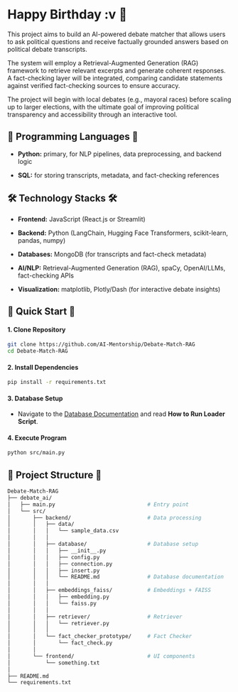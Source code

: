 # **Happy Birthday :v 🫶**

This project aims to build an AI-powered debate matcher that allows users to ask political questions and receive factually grounded answers based on political debate transcripts.

The system will employ a Retrieval-Augmented Generation (RAG) framework to retrieve relevant excerpts and generate coherent responses. A fact-checking layer will be integrated, comparing candidate statements against verified fact-checking sources to ensure accuracy.

The project will begin with local debates (e.g., mayoral races) before scaling up to larger elections, with the ultimate goal of improving political transparency and accessibility through an interactive tool.

## **🐍 Programming Languages 🐍**

- **Python:** primary, for NLP pipelines, data preprocessing, and backend logic

- **SQL:** for storing transcripts, metadata, and fact-checking references

## **🛠️ Technology Stacks 🛠️**

- **Frontend:** JavaScript (React.js or Streamlit)

- **Backend:** Python (LangChain, Hugging Face Transformers, scikit-learn, pandas, numpy)

- **Databases:** MongoDB (for transcripts and fact-check metadata)

- **AI/NLP:** Retrieval-Augmented Generation (RAG), spaCy, OpenAI/LLMs, fact-checking APIs

- **Visualization:** matplotlib, Plotly/Dash (for interactive debate insights)

## **🚀 Quick Start 🚀**

#### **1. Clone Repository**

```bash
git clone https://github.com/AI-Mentorship/Debate-Match-RAG
cd Debate-Match-RAG
```

#### **2. Install Dependencies**

```bash
pip install -r requirements.txt
```

#### **3. Database Setup**

- Navigate to the [Database Documentation](src/backend/database/README.md) and read **How to Run Loader Script**.

#### **4. Execute Program**

```bash
python src/main.py
```

## **📁 Project Structure 📁**

```bash
Debate-Match-RAG
├── debate_ai/
│   ├── main.py                             # Entry point
│   └── src/
│       ├── backend/                        # Data processing
│       │   ├── data/
│       │   │   └── sample_data.csv
│       │   │
│       │   ├── database/                   # Database setup
│       │   │   ├── __init__.py
│       │   │   ├── config.py
│       │   │   ├── connection.py
│       │   │   ├── insert.py
│       │   │   └── README.md               # Database documentation
│       │   │
│       │   ├── embeddings_faiss/           # Embeddings + FAISS
│       │   │   ├── embedding.py
│       │   │   └── faiss.py
│       │   │
│       │   ├── retriever/                  # Retriever
│       │   │   └── retriever.py
│       │   │
│       │   └── fact_checker_prototype/     # Fact Checker
│       │       └── fact_check.py
│       │  
│       └── frontend/                       # UI components
│           └── something.txt
│
├── README.md
└── requirements.txt
```